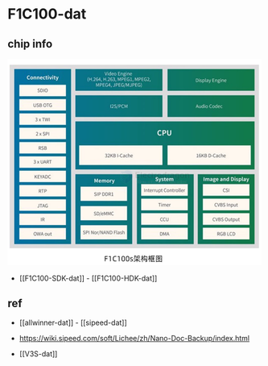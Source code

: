 
# F1C100-dat


## chip info 

![](2025-07-16-00-51-22.png)

- [[F1C100-SDK-dat]] - [[F1C100-HDK-dat]]


## ref 

- [[allwinner-dat]] - [[sipeed-dat]]

- https://wiki.sipeed.com/soft/Lichee/zh/Nano-Doc-Backup/index.html

- [[V3S-dat]]